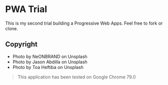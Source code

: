 # PWA Trial
This is my second trial building a Progressive Web Apps. Feel free to fork or clone.

## Copyright
* Photo by NeONBRAND on Unsplash
* Photo by Jason Abdilla on Unsplash
* Photo by Toa Heftiba on Unsplash

> This application has been tested on Google Chrome 79.0
